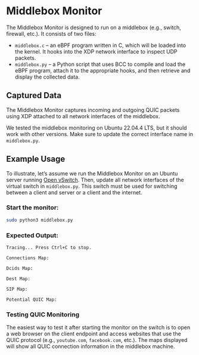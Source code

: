# Middlebox Monitor

The Middlebox Monitor is designed to run on a middlebox (e.g., switch, firewall, etc.). It consists of two files:

- `middlebox.c` – an eBPF program written in C, which will be loaded into the kernel. It hooks into the XDP network interface to inspect UDP packets.
- `middlebox.py` – a Python script that uses BCC to compile and load the eBPF program, attach it to the appropriate hooks, and then retrieve and display the collected data.

## Captured Data
The Middlebox Monitor captures incoming and outgoing QUIC packets using XDP attached to all network interfaces of the middlebox.

We tested the middlebox monitoring on Ubuntu 22.04.4 LTS, but it should work with other versions. Make sure to update the correct interface name in `middlebox.py`.

## Example Usage

To illustrate, let’s assume we run the Middlebox Monitor on an Ubuntu server running [Open vSwitch](https://www.openvswitch.org/). Then, update all network interfaces of the virtual switch in `middlebox.py`. This switch must be used for switching between a client and server or a client and the internet.

### Start the monitor:
```bash
sudo python3 middlebox.py 
```

### Expected Output:
```
Tracing... Press Ctrl+C to stop.

Connections Map:

Dcids Map:

Dest Map:

SIP Map:

Potential QUIC Map:
```

### Testing QUIC Monitoring
The easiest way to test it after starting the monitor on the switch is to open a web browser on the client endpoint and access websites that use the QUIC protocol (e.g., `youtube.com`, `facebook.com`, etc.). The maps displayed will show all QUIC connection information in the middlebox machine.
